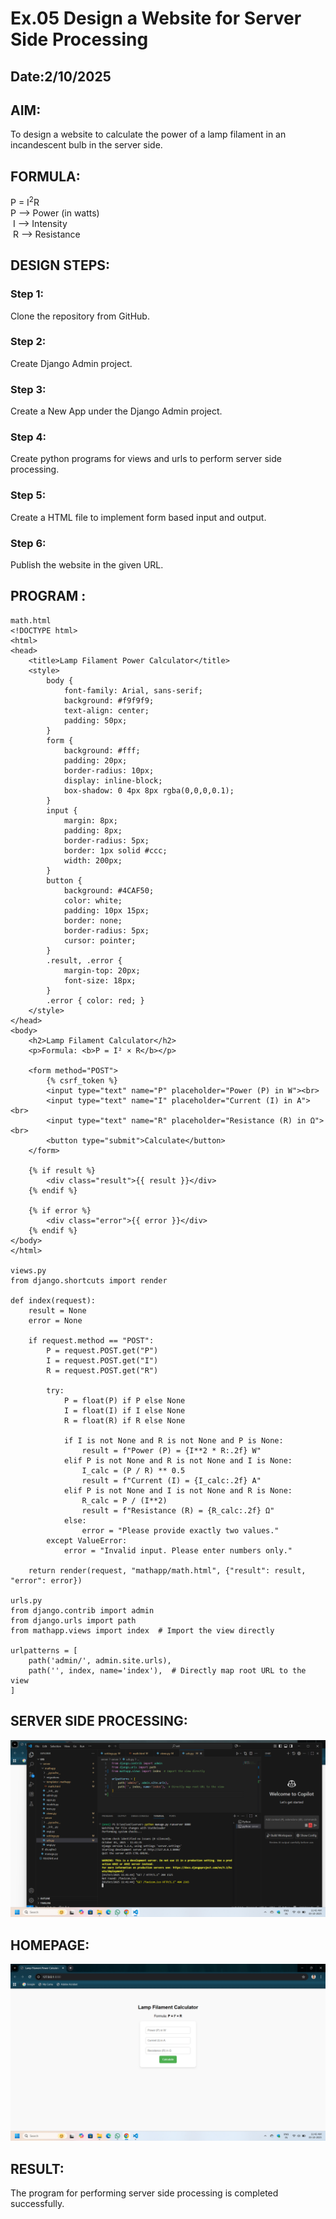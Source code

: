 # Ex.05 Design a Website for Server Side Processing
## Date:2/10/2025

## AIM:
 To design a website to calculate the power of a lamp filament in an incandescent bulb in the server side. 


## FORMULA:
P = I<sup>2</sup>R
<br> P --> Power (in watts)
<br> I --> Intensity
<br> R --> Resistance

## DESIGN STEPS:

### Step 1:
Clone the repository from GitHub.

### Step 2:
Create Django Admin project.

### Step 3:
Create a New App under the Django Admin project.

### Step 4:
Create python programs for views and urls to perform server side processing.

### Step 5:
Create a HTML file to implement form based input and output.

### Step 6:
Publish the website in the given URL.

## PROGRAM :
~~~
math.html
<!DOCTYPE html>
<html>
<head>
    <title>Lamp Filament Power Calculator</title>
    <style>
        body {
            font-family: Arial, sans-serif;
            background: #f9f9f9;
            text-align: center;
            padding: 50px;
        }
        form {
            background: #fff;
            padding: 20px;
            border-radius: 10px;
            display: inline-block;
            box-shadow: 0 4px 8px rgba(0,0,0,0.1);
        }
        input {
            margin: 8px;
            padding: 8px;
            border-radius: 5px;
            border: 1px solid #ccc;
            width: 200px;
        }
        button {
            background: #4CAF50;
            color: white;
            padding: 10px 15px;
            border: none;
            border-radius: 5px;
            cursor: pointer;
        }
        .result, .error {
            margin-top: 20px;
            font-size: 18px;
        }
        .error { color: red; }
    </style>
</head>
<body>
    <h2>Lamp Filament Calculator</h2>
    <p>Formula: <b>P = I² × R</b></p>

    <form method="POST">
        {% csrf_token %}
        <input type="text" name="P" placeholder="Power (P) in W"><br>
        <input type="text" name="I" placeholder="Current (I) in A"><br>
        <input type="text" name="R" placeholder="Resistance (R) in Ω"><br>
        <button type="submit">Calculate</button>
    </form>

    {% if result %}
        <div class="result">{{ result }}</div>
    {% endif %}

    {% if error %}
        <div class="error">{{ error }}</div>
    {% endif %}
</body>
</html>

views.py
from django.shortcuts import render

def index(request):
    result = None
    error = None

    if request.method == "POST":
        P = request.POST.get("P")
        I = request.POST.get("I")
        R = request.POST.get("R")

        try:
            P = float(P) if P else None
            I = float(I) if I else None
            R = float(R) if R else None

            if I is not None and R is not None and P is None:
                result = f"Power (P) = {I**2 * R:.2f} W"
            elif P is not None and R is not None and I is None:
                I_calc = (P / R) ** 0.5
                result = f"Current (I) = {I_calc:.2f} A"
            elif P is not None and I is not None and R is None:
                R_calc = P / (I**2)
                result = f"Resistance (R) = {R_calc:.2f} Ω"
            else:
                error = "Please provide exactly two values."
        except ValueError:
            error = "Invalid input. Please enter numbers only."

    return render(request, "mathapp/math.html", {"result": result, "error": error})

urls.py
from django.contrib import admin
from django.urls import path
from mathapp.views import index  # Import the view directly

urlpatterns = [
    path('admin/', admin.site.urls),
    path('', index, name='index'),  # Directly map root URL to the view
]

~~~
## SERVER SIDE PROCESSING:
![alt text](<Screenshot (73).png>)

## HOMEPAGE:
![alt text](<Screenshot (72).png>)


## RESULT:
The program for performing server side processing is completed successfully.
